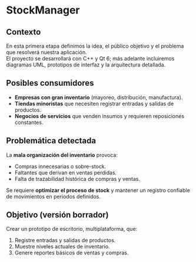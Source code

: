 # StockManager 

## Contexto
En esta primera etapa definimos la idea, el público objetivo y el problema que resolverá nuestra aplicación.  
El proyecto se desarrollará con C++ y Qt 6; más adelante incluiremos diagramas UML, prototipos de interfaz y la arquitectura detallada.

## Posibles consumidores
- **Empresas con gran inventario** (mayoreo, distribución, manufactura).  
- **Tiendas minoristas** que necesiten registrar entradas y salidas de productos.  
- **Negocios de servicios** que venden insumos y requieren reposiciones constantes.

## Problemática detectada
La **mala organización del inventario** provoca:
- Compras innecesarias o sobre-stock.
- Faltantes que derivan en ventas perdidas.
- Falta de trazabilidad histórica de compras y ventas.

Se requiere **optimizar el proceso de stock** y mantener un registro confiable de movimientos en periodos definidos.

## Objetivo (versión borrador)
Crear un prototipo de escritorio, multiplataforma, que:
1. Registre entradas y salidas de productos.
2. Muestre niveles actuales de inventario.
3. Genere reportes básicos de ventas y compras.
